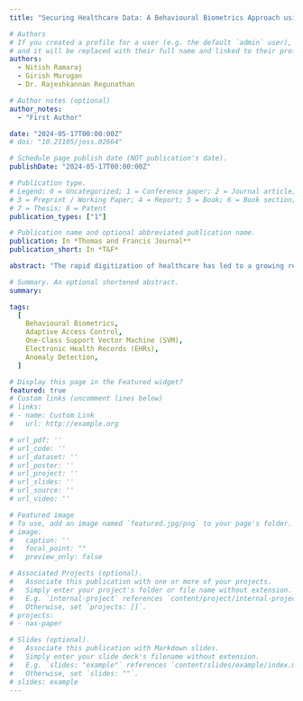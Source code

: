 ```yaml
---
title: "Securing Healthcare Data: A Behavioural Biometrics Approach using One-Class SVM"

# Authors
# If you created a profile for a user (e.g. the default `admin` user), write the username (folder name) here
# and it will be replaced with their full name and linked to their profile.
authors:
  - Nitish Ramaraj
  - Girish Murugan
  - Dr. Rajeshkannan Regunathan

# Author notes (optional)
author_notes:
  - "First Author"

date: "2024-05-17T00:00:00Z"
# doi: "10.21105/joss.02664"

# Schedule page publish date (NOT publication's date).
publishDate: "2024-05-17T00:00:00Z"

# Publication type.
# Legend: 0 = Uncategorized; 1 = Conference paper; 2 = Journal article;
# 3 = Preprint / Working Paper; 4 = Report; 5 = Book; 6 = Book section;
# 7 = Thesis; 8 = Patent
publication_types: ["1"]

# Publication name and optional abbreviated publication name.
publication: In *Thomas and Francis Journal**
publication_short: In *T&F*

abstract: "The rapid digitization of healthcare has led to a growing reliance on technology for storing and managing sensitive patient data, known as electronic health records (EHRs). This increasing dependence on digital systems has heightened concerns about the protection and security of this critical information. With multiple stakeholders involved in healthcare systems, ensuring the integrity and confidentiality of EHRs has become a paramount issue. The work proposes an integrated approach that leverages behavioural security to enhance the security of healthcare data. By tracking the behaviour of users accessing the system based on various parameters, a one-class Support Vector Machine (SVM) model is trained to detect anomalies in user behaviour. If any anomalies are detected, the system is configured to reduce access control for the respective user, effectively mitigating the risk of unauthorized access. This approach has demonstrated positive results in identifying and preventing the unauthorized use of the healthcare system. The implementation of this behavioural security framework, combined with the one-class SVM model, provides a robust and proactive solution to safeguard the confidentiality and integrity of sensitive patient data in the healthcare domain. By continuously monitoring user behaviour and adapting access controls accordingly, this work contributes to the development of more secure and trustworthy healthcare technology ecosystems."

# Summary. An optional shortened abstract.
summary:

tags:
  [
    Behavioural Biometrics,
    Adaptive Access Control,
    One-Class Support Vector Machine (SVM),
    Electronic Health Records (EHRs),
    Anomaly Detection,
  ]

# Display this page in the Featured widget?
featured: true
# Custom links (uncomment lines below)
# links:
# - name: Custom Link
#   url: http://example.org

# url_pdf: ''
# url_code: ''
# url_dataset: ''
# url_poster: ''
# url_project: ''
# url_slides: ''
# url_source: ''
# url_video: ''

# Featured image
# To use, add an image named `featured.jpg/png` to your page's folder.
# image:
#   caption: ''
#   focal_point: ""
#   preview_only: false

# Associated Projects (optional).
#   Associate this publication with one or more of your projects.
#   Simply enter your project's folder or file name without extension.
#   E.g. `internal-project` references `content/project/internal-project/index.md`.
#   Otherwise, set `projects: []`.
# projects:
# - nas-paper

# Slides (optional).
#   Associate this publication with Markdown slides.
#   Simply enter your slide deck's filename without extension.
#   E.g. `slides: "example"` references `content/slides/example/index.md`.
#   Otherwise, set `slides: ""`.
# slides: example
---
```

